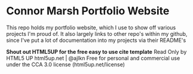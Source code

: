 # Connor Marsh Portfolio Website
This repo holds my portfolio website, which I use to show off various projects I'm proud of. It also largely links to other repo's within my github, since I've put a lot of documentation into my projects via their README's



**Shout out HTML5UP for the free easy to use cite template**
Read Only by HTML5 UP
html5up.net | @ajlkn
Free for personal and commercial use under the CCA 3.0 license (html5up.net/license)
